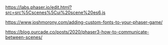 https://labs.phaser.io/edit.html?src=src%5Cscenes%5Cui%20scene%20es6.js


https://www.joshmorony.com/adding-custom-fonts-to-your-phaser-game/


https://blog.ourcade.co/posts/2020/phaser3-how-to-communicate-between-scenes/

